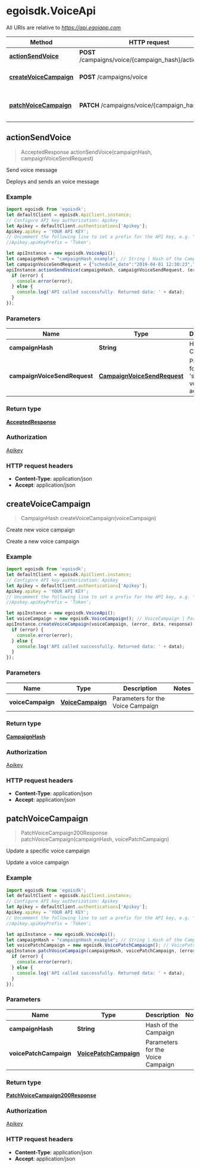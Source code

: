 # egoisdk.VoiceApi

All URIs are relative to *https://api.egoiapp.com*

Method | HTTP request | Description
------------- | ------------- | -------------
[**actionSendVoice**](VoiceApi.md#actionSendVoice) | **POST** /campaigns/voice/{campaign_hash}/actions/send | Send voice message
[**createVoiceCampaign**](VoiceApi.md#createVoiceCampaign) | **POST** /campaigns/voice | Create new voice campaign
[**patchVoiceCampaign**](VoiceApi.md#patchVoiceCampaign) | **PATCH** /campaigns/voice/{campaign_hash} | Update a specific voice campaign



## actionSendVoice

> AcceptedResponse actionSendVoice(campaignHash, campaignVoiceSendRequest)

Send voice message

Deploys and sends an voice message

### Example

```javascript
import egoisdk from 'egoisdk';
let defaultClient = egoisdk.ApiClient.instance;
// Configure API key authorization: Apikey
let Apikey = defaultClient.authentications['Apikey'];
Apikey.apiKey = 'YOUR API KEY';
// Uncomment the following line to set a prefix for the API key, e.g. "Token" (defaults to null)
//Apikey.apiKeyPrefix = 'Token';

let apiInstance = new egoisdk.VoiceApi();
let campaignHash = "campaignHash_example"; // String | Hash of the Campaign
let campaignVoiceSendRequest = {"schedule_date":"2019-04-01 12:30:23","list_id":1,"segments":{"type":"none"},"notify":[0],"destination_field":"cellphone","unique_contacts_only":true,"limit_contacts":{"type":"percent","value":10},"limit_hour":{"hour_start":"01:00","hour_end":"04:00"},"limit_speed":1}; // CampaignVoiceSendRequest | Parameters for the 'send voice' action
apiInstance.actionSendVoice(campaignHash, campaignVoiceSendRequest, (error, data, response) => {
  if (error) {
    console.error(error);
  } else {
    console.log('API called successfully. Returned data: ' + data);
  }
});
```

### Parameters


Name | Type | Description  | Notes
------------- | ------------- | ------------- | -------------
 **campaignHash** | **String**| Hash of the Campaign | 
 **campaignVoiceSendRequest** | [**CampaignVoiceSendRequest**](CampaignVoiceSendRequest.md)| Parameters for the &#39;send voice&#39; action | 

### Return type

[**AcceptedResponse**](AcceptedResponse.md)

### Authorization

[Apikey](../README.md#Apikey)

### HTTP request headers

- **Content-Type**: application/json
- **Accept**: application/json


## createVoiceCampaign

> CampaignHash createVoiceCampaign(voiceCampaign)

Create new voice campaign

Create a new voice campaign

### Example

```javascript
import egoisdk from 'egoisdk';
let defaultClient = egoisdk.ApiClient.instance;
// Configure API key authorization: Apikey
let Apikey = defaultClient.authentications['Apikey'];
Apikey.apiKey = 'YOUR API KEY';
// Uncomment the following line to set a prefix for the API key, e.g. "Token" (defaults to null)
//Apikey.apiKeyPrefix = 'Token';

let apiInstance = new egoisdk.VoiceApi();
let voiceCampaign = new egoisdk.VoiceCampaign(); // VoiceCampaign | Parameters for the Voice Campaign
apiInstance.createVoiceCampaign(voiceCampaign, (error, data, response) => {
  if (error) {
    console.error(error);
  } else {
    console.log('API called successfully. Returned data: ' + data);
  }
});
```

### Parameters


Name | Type | Description  | Notes
------------- | ------------- | ------------- | -------------
 **voiceCampaign** | [**VoiceCampaign**](VoiceCampaign.md)| Parameters for the Voice Campaign | 

### Return type

[**CampaignHash**](CampaignHash.md)

### Authorization

[Apikey](../README.md#Apikey)

### HTTP request headers

- **Content-Type**: application/json
- **Accept**: application/json


## patchVoiceCampaign

> PatchVoiceCampaign200Response patchVoiceCampaign(campaignHash, voicePatchCampaign)

Update a specific voice campaign

Update a voice campaign

### Example

```javascript
import egoisdk from 'egoisdk';
let defaultClient = egoisdk.ApiClient.instance;
// Configure API key authorization: Apikey
let Apikey = defaultClient.authentications['Apikey'];
Apikey.apiKey = 'YOUR API KEY';
// Uncomment the following line to set a prefix for the API key, e.g. "Token" (defaults to null)
//Apikey.apiKeyPrefix = 'Token';

let apiInstance = new egoisdk.VoiceApi();
let campaignHash = "campaignHash_example"; // String | Hash of the Campaign
let voicePatchCampaign = new egoisdk.VoicePatchCampaign(); // VoicePatchCampaign | Parameters for the Voice Campaign
apiInstance.patchVoiceCampaign(campaignHash, voicePatchCampaign, (error, data, response) => {
  if (error) {
    console.error(error);
  } else {
    console.log('API called successfully. Returned data: ' + data);
  }
});
```

### Parameters


Name | Type | Description  | Notes
------------- | ------------- | ------------- | -------------
 **campaignHash** | **String**| Hash of the Campaign | 
 **voicePatchCampaign** | [**VoicePatchCampaign**](VoicePatchCampaign.md)| Parameters for the Voice Campaign | 

### Return type

[**PatchVoiceCampaign200Response**](PatchVoiceCampaign200Response.md)

### Authorization

[Apikey](../README.md#Apikey)

### HTTP request headers

- **Content-Type**: application/json
- **Accept**: application/json

